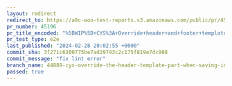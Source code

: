 ```yaml
---
layout: redirect
redirect_to: https://a8c-woo-test-reports.s3.amazonaws.com/public/pr/45196/e2e/index.html
pr_number: 45196
pr_title_encoded: "%5BWIP%5D+CYS%3A+Override+header+and+footer+template+parts"
pr_test_type: e2e
last_published: "2024-02-28 20:02:55 +0000"
commit_sha: 3f271c6200775be7ad29743c2c175f819e7dc908
commit_message: "fix lint error"
branch_name: 44889-cys-override-the-header-template-part-when-saving-in-the-assembler
passed: true
---
```

